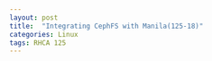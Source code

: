 ```yaml
---
layout: post
title:  "Integrating CephFS with Manila(125-18)"
categories: Linux
tags: RHCA 125
---
```

